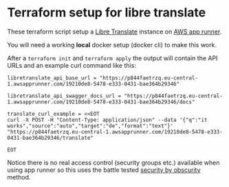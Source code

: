 # Terraform setup for libre translate

These terraform script setup a [Libre Translate](https://github.com/LibreTranslate/LibreTranslate) instance on [AWS app runner](https://aws.amazon.com/de/apprunner/).

You will need a working **local** docker setup (docker cli) to make this work.

After a `terraform init` and `terraform apply` the output will contain the API URLs and an example curl command like this:

``` 
libretranslate_api_base_url = "https://p844faetrzq.eu-central-1.awsapprunner.com/19210de8-5478-e333-0431-bae364b29346"

libretranslate_api_swagger_docs_url = "https://p844faetrzq.eu-central-1.awsapprunner.com/19210de8-5478-e333-0431-bae364b29346/docs"

translate_curl_example = <<EOT
curl -X POST -H "Content-Type: application/json" --data '{"q":"it works","source":"auto","target":"de","format":"text"}' "https://p844faetrzq.eu-central-1.awsapprunner.com/19210de8-5478-e333-0431-bae364b29346/translate"

EOT
```

Notice there is no real access control (security groups etc.) available when using app runner so this uses the battle tested [security by obscurity](https://de.wikipedia.org/wiki/Security_through_obscurity) method.